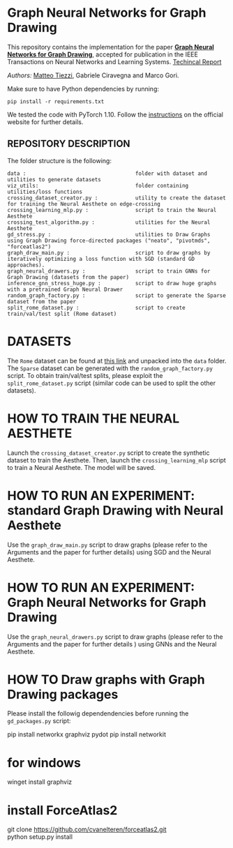 # **Graph Neural Networks for Graph Drawing**

This repository contains the implementation for the paper [**Graph Neural Networks for Graph
Drawing**](https://ieeexplore.ieee.org/document/9810169), accepted for publication in the IEEE Transactions on Neural
Networks and Learning Systems.
[Techincal Report](https://arxiv.org/abs/2109.10061)

*Authors:*  [Matteo Tiezzi](https://mtiezzi.github.io/), Gabriele Ciravegna and Marco Gori.

Make sure to have Python dependencies by running:

```
pip install -r requirements.txt
```

We tested the code with PyTorch 1.10. Follow the [instructions](https://pytorch.org/get-started/) on the official
website for further details.




REPOSITORY DESCRIPTION
----------------------

The folder structure is the following:

    data :                                   folder with dataset and utilities to generate datasets
    viz_utils:                               folder containing utilities/loss functions                
    crossing_dataset_creator.py :            utility to create the dataset for training the Neural Aesthete on edge-crossing
    crossing_learning_mlp.py :               script to train the Neural Aesthete
    crossing_test_algorithm.py :             utilities for the Neural Aesthete
    gd_stress.py :                           utilities to Draw Graphs using Graph Drawing force-directed packages ("neato", "pivotmds", "forceatlas2") 
    graph_draw_main.py :                     script to draw graphs by iteratively optimizing a loss function with SGD (standard GD approaches). 
    graph_neural_drawers.py :                script to train GNNs for Graph Drawing (datasets from the paper)
    inference_gnn_stress_huge.py :           script to draw huge graphs with a pretrained Graph Neural Drawer
    random_graph_factory.py :                script to generate the Sparse dataset from the paper
    split_rome_dataset.py :                  script to create train/val/test split (Rome dataset)

DATASETS
===========

The `Rome` dataset can be found at  [this link](http://www.graphdrawing.org/download/rome-graphml.tgz) and unpacked into
the `data` folder. The `Sparse` dataset can be generated with the `random_graph_factory.py` script. To obtain
train/val/test splits, please exploit the `split_rome_dataset.py` script (similar code can be used to split the other
datasets).


HOW TO TRAIN THE NEURAL AESTHETE
========================
Launch the `crossing_dataset_creator.py` script to create the synthetic dataset to train the Aesthete. Then, launch
the `crossing_learning_mlp`  script to train a Neural Aesthete. The model will be saved.


HOW TO RUN AN EXPERIMENT: standard Graph Drawing with Neural Aesthete
=====================================================================

Use the `graph_draw_main.py` script to draw graphs (please refer to the Arguments and the paper for further details)
using SGD and the Neural Aesthete.

HOW TO RUN AN EXPERIMENT: Graph Neural Networks for Graph Drawing
=================================================================

Use the `graph_neural_drawers.py` script to draw graphs (please refer to the Arguments and the paper for further
details ) using GNNs and the Neural Aesthete.


HOW TO Draw graphs with Graph Drawing packages
==============================================

Please install the followig dependendencies before running the `gd_packages.py` script:

  pip install networkx graphviz  pydot
  pip install networkit 
  # for windows 
  winget install graphviz
  
  # install ForceAtlas2  
  git clone https://github.com/cvanelteren/forceatlas2.git  
  python setup.py install







